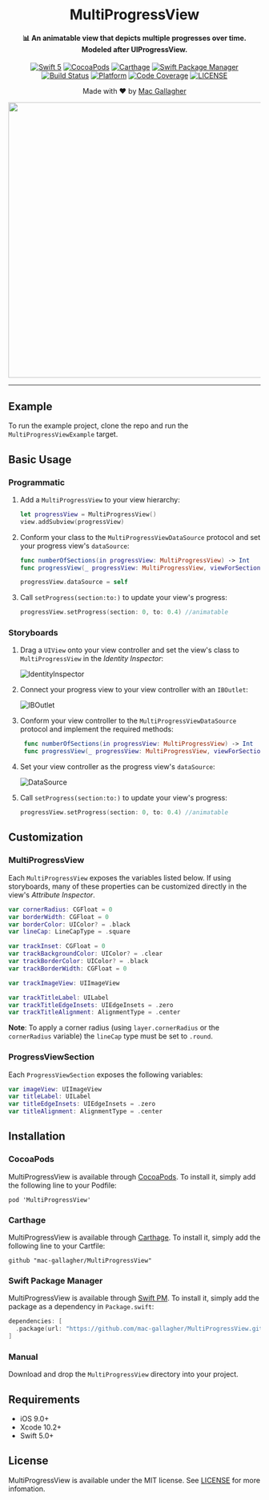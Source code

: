 <H1 align="center"> MultiProgressView
</H1>

<H4 align="center">
📊 An animatable view that depicts multiple progresses over time.
</br>
Modeled after UIProgressView.
</H4>

<p align="center">
<a href="https://developer.apple.com/swift"><img alt="Swift 5" src="https://img.shields.io/badge/language-Swift_5-orange.svg"/></a>
<a href="https://cocoapods.org/pods/MultiProgressView"><img alt="CocoaPods" src="https://img.shields.io/cocoapods/v/MultiProgressView.svg"/></a>
<a href="https://github.com/Carthage/Carthage"><img alt="Carthage" src="https://img.shields.io/badge/carthage-compatible-4BC51D.svg?style=flat)"/></a>
<a href="https://swift.org/package-manager"><img alt="Swift Package Manager" src="https://img.shields.io/badge/swift pm-compatible-yellow.svg"/></a>
</br>
<a href="https://travis-ci.org/mac-gallagher/MultiProgressView"><img alt="Build Status" src="https://travis-ci.com/mac-gallagher/MultiProgressView.svg?branch=master"/></a>
<a href="https://cocoapods.org/pods/MultiProgressView"><img alt="Platform" src="https://img.shields.io/cocoapods/p/MultiProgressView.svg"/></a>
<a href="https://codecov.io/gh/mac-gallagher/MultiProgressView"><img alt="Code Coverage" src="https://codecov.io/gh/mac-gallagher/MultiProgressView/branch/master/graph/badge.svg"></a>
<a href="https://github.com/mac-gallagher/MultiProgressView/blob/master/LICENSE"><img alt="LICENSE" src="https://img.shields.io/cocoapods/l/MultiProgressView"></a>
</p>

<p align="center">
Made with ❤️ by <a href="https://github.com/mac-gallagher">Mac Gallagher</a>
</p>

<p align="center">
<img src="https://raw.githubusercontent.com/mac-gallagher/MultiProgressView/master/Images/example1.gif" width="550">

<!--<img src="https://raw.githubusercontent.com/mac-gallagher/MultiProgressView/master/Images/example2.gif" width="400">
</p>-->

---

## Example

To run the example project, clone the repo and run the `MultiProgressViewExample` target.

## Basic Usage

### Programmatic
1. Add a `MultiProgressView` to your view hierarchy:

    ```swift
    let progressView = MultiProgressView()
    view.addSubview(progressView)
    ```
    
2. Conform your class to the `MultiProgressViewDataSource` protocol and set your progress view's `dataSource`:

    ```swift
    func numberOfSections(in progressView: MultiProgressView) -> Int
    func progressView(_ progressView: MultiProgressView, viewForSection section: Int) -> ProgressViewSection
    ```
    
    ```swift
    progressView.dataSource = self
    ```
3. Call `setProgress(section:to:)` to update your view's progress:

    ```swift
    progressView.setProgress(section: 0, to: 0.4) //animatable
    ```

### Storyboards

1. Drag a `UIView` onto your view controller and set the view's class to `MultiProgressView` in the *Identity Inspector*:

   ![IdentityInspector](https://raw.githubusercontent.com/mac-gallagher/MultiProgressView/master/Images/storyboard_identity_inspector.gif)

3. Connect your progress view to your view controller with an `IBOutlet`:

   ![IBOutlet](https://raw.githubusercontent.com/mac-gallagher/MultiProgressView/master/Images/storyboard_ib_outlet.gif)

4. Conform your view controller to the `MultiProgressViewDataSource` protocol and implement the required methods:
 
   ```swift
    func numberOfSections(in progressView: MultiProgressView) -> Int
    func progressView(_ progressView: MultiProgressView, viewForSection section: Int) -> ProgressViewSection
    ```
     
5. Set your view controller as the progress view's `dataSource`:
   
   ![DataSource](https://raw.githubusercontent.com/mac-gallagher/MultiProgressView/master/Images/storyboard_data_source.gif)

6. Call `setProgress(section:to:)` to update your view's progress:

    ```swift
    progressView.setProgress(section: 0, to: 0.4) //animatable
    ```

## Customization

### MultiProgressView
Each `MultiProgressView` exposes the variables listed below. If using storyboards, many of these properties can be customized directly in the view's *Attribute Inspector*.


```swift
var cornerRadius: CGFloat = 0
var borderWidth: CGFloat = 0
var borderColor: UIColor? = .black
var lineCap: LineCapType = .square 

var trackInset: CGFloat = 0
var trackBackgroundColor: UIColor? = .clear
var trackBorderColor: UIColor? = .black
var trackBorderWidth: CGFloat = 0

var trackImageView: UIImageView

var trackTitleLabel: UILabel
var trackTitleEdgeInsets: UIEdgeInsets = .zero
var trackTitleAlignment: AlignmentType = .center
```

**Note**: To apply a corner radius (using `layer.cornerRadius` or the `cornerRadius` variable) the `lineCap` type must be set to `.round`.


### ProgressViewSection
Each `ProgressViewSection` exposes the following variables:

```swift
var imageView: UIImageView
var titleLabel: UILabel
var titleEdgeInsets: UIEdgeInsets = .zero
var titleAlignment: AlignmentType = .center
```

## Installation

### CocoaPods
MultiProgressView is available through [CocoaPods](<https://cocoapods.org/>). To install it, simply add the following line to your Podfile:

	pod 'MultiProgressView'

### Carthage

MultiProgressView is available through [Carthage](<https://github.com/Carthage/Carthage>). To install it, simply add the following line to your Cartfile:

	github "mac-gallagher/MultiProgressView"

### Swift Package Manager
MultiProgressView is available through [Swift PM](<https://swift.org/package-manager/>). To install it, simply add the package as a dependency in `Package.swift`:

```swift
dependencies: [
  .package(url: "https://github.com/mac-gallagher/MultiProgressView.git", from: "1.2.0"),
]
```

### Manual
Download and drop the `MultiProgressView` directory into your project.

## Requirements
* iOS 9.0+
* Xcode 10.2+
* Swift 5.0+

## License
MultiProgressView is available under the MIT license. See [LICENSE](LICENSE) for more infomation.
